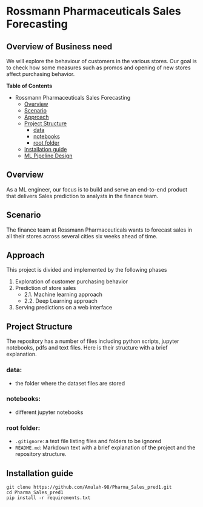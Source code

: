 # Rossmann Pharmaceuticals Sales Forecasting

## Overview of Business need

 <p>We will explore the behaviour of customers in the various stores. Our goal is to check how some measures such as promos and opening of new stores affect purchasing       behavior.</p>

**Table of Contents**

-   Rossmann Pharmaceuticals Sales Forecasting
    -   [Overview](#overview)
    -   [Scenario](#scenario)
    -   [Approach](#approach)
    -   [Project Structure](#project-structure)
        -   [data](#data)
        -   [notebooks](#notebooks)
        -   [root folder](#root-folder)
    -   [Installation guide](#installation-guide)
    -   [ML Pipeline Design](#ml-pipeline-design)

## Overview

As a ML engineer, our focus is to build and serve an end-to-end product that delivers Sales prediction to analysts in the finance team.

## Scenario

The finance team at Rossmann Pharmaceuticals wants to forecast sales in all their stores across several cities six weeks ahead of time.

## Approach

This project is divided and implemented by the following phases

1. Exploration of customer purchasing behavior
2. Prediction of store sales
    - 2.1. Machine learning approach
    - 2.2. Deep Learning approach
3. Serving predictions on a web interface

## Project Structure

The repository has a number of files including python scripts, jupyter notebooks, pdfs and text files. Here is their structure with a brief explanation.

### data:

-   the folder where the dataset files are stored

### notebooks:

-   different jupyter notebooks

### root folder:

-   `.gitignore`: a text file listing files and folders to be ignored
-   `README.md`: Markdown text with a brief explanation of the project and the repository structure.

## Installation guide

```
git clone https://github.com/Amulah-98/Pharma_Sales_pred1.git
cd Pharma_Sales_pred1
pip install -r requirements.txt
```
